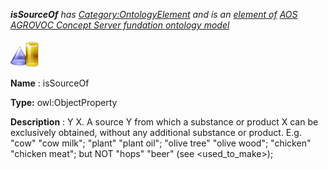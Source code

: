 ___isSourceOf__ 
 has
 [Category:OntologyElement](../../Category/OntologyElement "Category:OntologyElement") 
 and is an
 [element of](../../Property/ElementOf "Property:ElementOf") 
[AOS AGROVOC Concept Server fundation ontology model](../../Submissions/AOS_AGROVOC_Concept_Server_fundation_ontology_model "Submissions:AOS AGROVOC Concept Server fundation ontology model")_




  





[![ObjectProperty](../images/thumb/c/c3/ObjectProperty.gif/45px-ObjectProperty.gif)](../../Image/ObjectProperty.gif "ObjectProperty")


__Name__ 
 : isSourceOf
 



__Type:__ 
 owl:ObjectProperty
 



__Description__ 
 : Y <is source of> X. A source Y from which a substance or product X can be exclusively obtained, without any additional substance or product. E.g. "cow" <is source of> "cow milk"; "plant" <is source of> "plant oil"; "olive tree" <is source of> "olive wood"; "chicken" <is source of> "chicken meat"; but NOT "hops" <is source of> "beer" (see <used\_to\_make>);